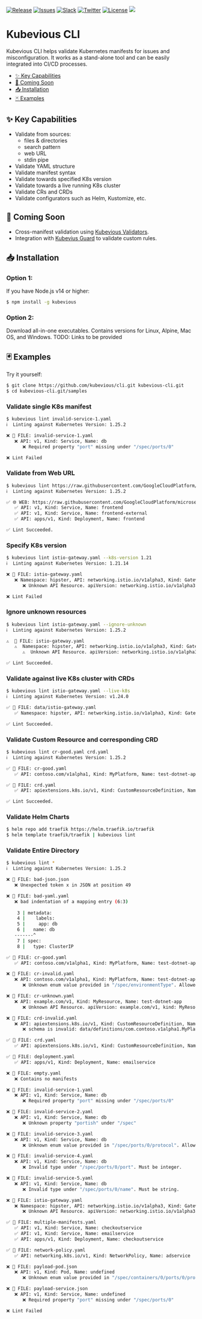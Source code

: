 [![Release](https://img.shields.io/github/v/release/kubevious/cli?label=version&color=2ec4b6)](https://github.com/kubevious/cli/releases) [![Issues](https://img.shields.io/github/issues/kubevious/cli?color=red)](https://github.com/kubevious/cli/issues) [![Slack](https://img.shields.io/badge/chat-on%20slack-7b2cbf)](https://kubevious.io/slack) [![Twitter](https://img.shields.io/twitter/url?color=0096c7&logoColor=white&label=Follow&logo=twitter&style=flat&url=https%3A%2F%2Ftwitter.com%2Fkubevious)](https://twitter.com/kubevious)  [![License](https://img.shields.io/badge/License-Apache%202.0-cb997e.svg)](https://opensource.org/licenses/Apache-2.0) ![](https://hit.yhype.me/github/profile?user_id=59004473)


# Kubevious CLI
Kubevious CLI helps validate Kubernetes manifests for issues and misconfiguration. It works as a stand-alone tool and can be easily integrated into CI/CD processes.

- [✨ Key Capabilities](#)
- [🔮 Coming Soon](#)
- [📥 Installation](#)
- [🃏 Examples](#)

## ✨ Key Capabilities
- Validate from sources:
   - files & directories
   - search pattern
   - web URL
   - stdin pipe
- Validate YAML structure
- Validate manifest syntax
- Validate towards specified K8s version
- Validate towards a live running K8s cluster
- Validate CRs and CRDs
- Validate configurators such as Helm, Kustomize, etc.

## 🔮 Coming Soon
- Cross-manifest validation using [Kubevious Validators](https://github.com/kubevious/kubevious#-validate).
- Integration with [Kubevius Guard](https://github.com/kubevious/kubevious#-guard) to validate custom rules.

## 📥 Installation

### Option 1:

If you have Node.js v14 or higher:
```sh
$ npm install -g kubevious
```

### Option 2:
Download all-in-one executables. Contains versions for Linux, Alpine, Mac OS, and Windows.
TODO: Links to be provided


## 🃏 Examples
Try it yourself:

```sh
$ git clone https://github.com/kubevious/cli.git kubevious-cli.git
$ cd kubevious-cli.git/samples
```

### Validate single K8s manifest
```sh
$ kubevious lint invalid-service-1.yaml
ℹ️  Linting against Kubernetes Version: 1.25.2

❌ 📄 FILE: invalid-service-1.yaml
   ❌ API: v1, Kind: Service, Name: db
      ❌ Required property "port" missing under "/spec/ports/0"

❌ Lint Failed
```

### Validate from Web URL
```sh
$ kubevious lint https://raw.githubusercontent.com/GoogleCloudPlatform/microservices-demo/main/kubernetes-manifests/frontend.yaml
ℹ️  Linting against Kubernetes Version: 1.25.2

✅ 🌐 WEB: https://raw.githubusercontent.com/GoogleCloudPlatform/microservices-demo/main/kubernetes-manifests/frontend.yaml
   ✅ API: v1, Kind: Service, Name: frontend
   ✅ API: v1, Kind: Service, Name: frontend-external
   ✅ API: apps/v1, Kind: Deployment, Name: frontend

✅ Lint Succeeded.
```

### Specify K8s version
```sh
$ kubevious lint istio-gateway.yaml --k8s-version 1.21
ℹ️  Linting against Kubernetes Version: 1.21.14

❌ 📄 FILE: istio-gateway.yaml
   ❌ Namespace: hipster, API: networking.istio.io/v1alpha3, Kind: Gateway, Name: frontend-gateway
      ❌ Unknown API Resource. apiVersion: networking.istio.io/v1alpha3, kind: Gateway.

❌ Lint Failed
```

### Ignore unknown resources
```sh
$ kubevious lint istio-gateway.yaml --ignore-unknown
ℹ️  Linting against Kubernetes Version: 1.25.2

⚠️  📄 FILE: istio-gateway.yaml
   ⚠️  Namespace: hipster, API: networking.istio.io/v1alpha3, Kind: Gateway, Name: frontend-gateway
      ⚠️  Unknown API Resource. apiVersion: networking.istio.io/v1alpha3, kind: Gateway.

✅ Lint Succeeded.
```

### Validate against live K8s cluster with CRDs
```sh
$ kubevious lint istio-gateway.yaml --live-k8s
ℹ️  Linting against Kubernetes Version: v1.24.0

✅ 📄 FILE: data/istio-gateway.yaml
   ✅ Namespace: hipster, API: networking.istio.io/v1alpha3, Kind: Gateway, Name: frontend-gateway

✅ Lint Succeeded.
```

### Validate Custom Resource and corresponding CRD
```sh
$ kubevious lint cr-good.yaml crd.yaml
ℹ️  Linting against Kubernetes Version: 1.25.2

✅ 📄 FILE: cr-good.yaml
   ✅ API: contoso.com/v1alpha1, Kind: MyPlatform, Name: test-dotnet-app

✅ 📄 FILE: crd.yaml
   ✅ API: apiextensions.k8s.io/v1, Kind: CustomResourceDefinition, Name: myplatforms.contoso.com

✅ Lint Succeeded.
```

### Validate Helm Charts
```sh
$ helm repo add traefik https://helm.traefik.io/traefik
$ helm template traefik/traefik | kubevious lint
```

### Validate Entire Directory
```sh
$ kubevious lint *
ℹ️  Linting against Kubernetes Version: 1.25.2

❌ 📄 FILE: bad-json.json
   ❌ Unexpected token x in JSON at position 49

❌ 📄 FILE: bad-yaml.yaml
   ❌ bad indentation of a mapping entry (6:3)
   
    3 | metadata:
    4 |    labels:
    5 |     app: db
    6 |   name: db
   -------^
    7 | spec:
    8 |   type: ClusterIP

✅ 📄 FILE: cr-good.yaml
   ✅ API: contoso.com/v1alpha1, Kind: MyPlatform, Name: test-dotnet-app

❌ 📄 FILE: cr-invalid.yaml
   ❌ API: contoso.com/v1alpha1, Kind: MyPlatform, Name: test-dotnet-app
      ❌ Unknown enum value provided in "/spec/environmentType". Allowed values are: dev, test, prod.

❌ 📄 FILE: cr-unknown.yaml
   ❌ API: example.com/v1, Kind: MyResource, Name: test-dotnet-app
      ❌ Unknown API Resource. apiVersion: example.com/v1, kind: MyResource.

❌ 📄 FILE: crd-invalid.yaml
   ❌ API: apiextensions.k8s.io/v1, Kind: CustomResourceDefinition, Name: myplatformanothers.contoso.com
      ❌ schema is invalid: data/definitions/com.contoso.v1alpha1.MyPlatformAnother/properties/spec/properties/appId/type must be equal to one of the allowed values, data/definitions/com.contoso.v1alpha1.MyPlatformAnother/properties/spec/properties/appId/type must be array, data/definitions/com.contoso.v1alpha1.MyPlatformAnother/properties/spec/properties/appId/type must match a schema in anyOf

✅ 📄 FILE: crd.yaml
   ✅ API: apiextensions.k8s.io/v1, Kind: CustomResourceDefinition, Name: myplatforms.contoso.com

✅ 📄 FILE: deployment.yaml
   ✅ API: apps/v1, Kind: Deployment, Name: emailservice

❌ 📄 FILE: empty.yaml
   ❌ Contains no manifests

❌ 📄 FILE: invalid-service-1.yaml
   ❌ API: v1, Kind: Service, Name: db
      ❌ Required property "port" missing under "/spec/ports/0"

❌ 📄 FILE: invalid-service-2.yaml
   ❌ API: v1, Kind: Service, Name: db
      ❌ Unknown property "portish" under "/spec"

❌ 📄 FILE: invalid-service-3.yaml
   ❌ API: v1, Kind: Service, Name: db
      ❌ Unknown enum value provided in "/spec/ports/0/protocol". Allowed values are: SCTP, TCP, UDP.

❌ 📄 FILE: invalid-service-4.yaml
   ❌ API: v1, Kind: Service, Name: db
      ❌ Invalid type under "/spec/ports/0/port". Must be integer.

❌ 📄 FILE: invalid-service-5.yaml
   ❌ API: v1, Kind: Service, Name: db
      ❌ Invalid type under "/spec/ports/0/name". Must be string.

❌ 📄 FILE: istio-gateway.yaml
   ❌ Namespace: hipster, API: networking.istio.io/v1alpha3, Kind: Gateway, Name: frontend-gateway
      ❌ Unknown API Resource. apiVersion: networking.istio.io/v1alpha3, kind: Gateway.

✅ 📄 FILE: multiple-manifests.yaml
   ✅ API: v1, Kind: Service, Name: checkoutservice
   ✅ API: v1, Kind: Service, Name: emailservice
   ✅ API: apps/v1, Kind: Deployment, Name: checkoutservice

✅ 📄 FILE: network-policy.yaml
   ✅ API: networking.k8s.io/v1, Kind: NetworkPolicy, Name: adservice

❌ 📄 FILE: payload-pod.json
   ❌ API: v1, Kind: Pod, Name: undefined
      ❌ Unknown enum value provided in "/spec/containers/0/ports/0/protocol". Allowed values are: SCTP, TCP, UDP.

❌ 📄 FILE: payload-service.json
   ❌ API: v1, Kind: Service, Name: undefined
      ❌ Required property "port" missing under "/spec/ports/0"

❌ Lint Failed
```

